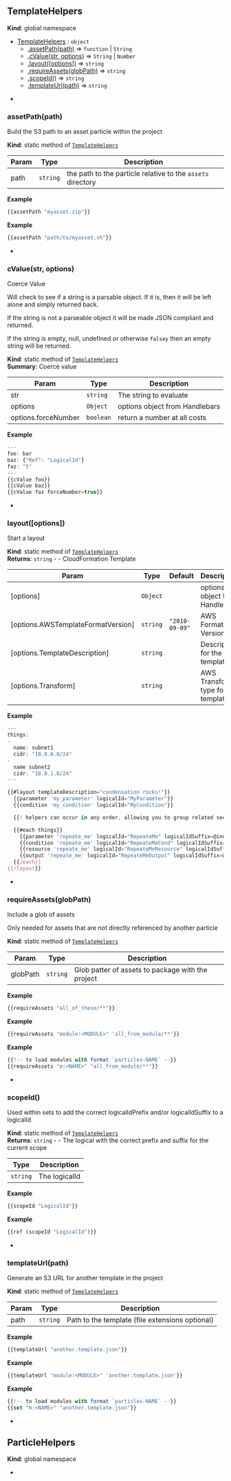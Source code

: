 <a name="TemplateHelpers"></a>

## TemplateHelpers
**Kind**: global namespace  

* [TemplateHelpers](#TemplateHelpers) : <code>object</code>
    * [.assetPath(path)](#TemplateHelpers.assetPath) ⇒ <code>function</code> &#124; <code>String</code>
    * [.cValue(str, options)](#TemplateHelpers.cValue) ⇒ <code>String</code> &#124; <code>Number</code>
    * [.layout([options])](#TemplateHelpers.layout) ⇒ <code>string</code>
    * [.requireAssets(globPath)](#TemplateHelpers.requireAssets) ⇒ <code>string</code>
    * [.scopeId()](#TemplateHelpers.scopeId) ⇒ <code>string</code>
    * [.templateUrl(path)](#TemplateHelpers.templateUrl) ⇒ <code>string</code>


-

<a name="TemplateHelpers.assetPath"></a>

### assetPath(path)
Build the S3 path to an asset particle within the project

**Kind**: static method of <code>[TemplateHelpers](#TemplateHelpers)</code>  

| Param | Type | Description |
| --- | --- | --- |
| path | <code>string</code> | the path to the particle relative to the `assets` directory |

**Example**  
```js
{{assetPath "myasset.zip"}}
```
**Example**  
```js
{{assetPath "path/to/myasset.sh"}}
```

-

<a name="TemplateHelpers.cValue"></a>

### cValue(str, options)
Coerce Value

Will check to see if a string is a parsable object. If it is,
then it will be left alone and simply returned back.

If the string is not a parseable object it will be made JSON compliant and returned.

If the string is empty, null, undefined or otherwise `falsey` then an empty string will be returned.

**Kind**: static method of <code>[TemplateHelpers](#TemplateHelpers)</code>  
**Summary**: Coerce value  

| Param | Type | Description |
| --- | --- | --- |
| str | <code>string</code> | The string to evaluate |
| options | <code>Object</code> | options object from Handlebars |
| options.forceNumber | <code>boolean</code> | return a number at all costs |

**Example**  
```js
---
foo: bar
baz: {"Ref": "LogicalId"}
faz: "5"
---
{{cValue foo}}
{{cValue baz}}
{{cValue faz forceNumber=true}}
```

-

<a name="TemplateHelpers.layout"></a>

### layout([options])
Start a layout

**Kind**: static method of <code>[TemplateHelpers](#TemplateHelpers)</code>  
**Returns**: <code>string</code> - - CloudFormation Template  

| Param | Type | Default | Description |
| --- | --- | --- | --- |
| [options] | <code>Object</code> |  | options object from Handlebars |
| [options.AWSTemplateFormatVersion] | <code>string</code> | <code>&quot;2010-09-09&quot;</code> | AWS Format Version |
| [options.TemplateDescription] | <code>string</code> |  | Description for the template |
| [options.Transform] | <code>string</code> |  | AWS Transform type for the template |

**Example**  
```js
---
things:
-
  name: subnet1
  cidr: "10.0.0.0/24"
-
  name subnet2
  cidr: "10.0.1.0/24"
---

{{#layout templateDescription="condensation rocks!"}}
  {{parameter 'my_parameter' logicalId="MyParameter"}}
  {{condition 'my_condition' logicalId="MyCondition"}}

  {{! helpers can occur in any order, allowing you to group related section parts together }}

  {{#each things}}
    {{parameter 'repeate_me' logicalId="RepeateMe" logicalIdSuffix=@index}}
    {{condition 'repeate_me' logicalId="RepeateMeCond" logicalIdSuffix=@index}}
    {{resource 'repeate_me' logicalId="RepeateMeResource" logicalIdSuffix=@index}}
    {{output 'repeate_me' logicalId="RepeateMeOutput" logicalIdSuffix=@index}}
  {{/each}}
{{/layout}} 
```

-

<a name="TemplateHelpers.requireAssets"></a>

### requireAssets(globPath)
Include a glob of assets

Only needed for assets that are not directly referenced by another particle

**Kind**: static method of <code>[TemplateHelpers](#TemplateHelpers)</code>  

| Param | Type | Description |
| --- | --- | --- |
| globPath | <code>string</code> | Glob patter of assets to package with the project |

**Example**  
```js
{{requireAssets "all_of_these/**"}}
```
**Example**  
```js
{{requireAssets "module:<MODULE>" 'all_from_module/**'}}
```
**Example**  
```js
{{!-- to load modules with format `particles-NAME` --}}
{{requireAssets "m:<NAME>" "all_from_module/**"}}
```

-

<a name="TemplateHelpers.scopeId"></a>

### scopeId()
Used within sets to add the correct logicalIdPrefix and/or logicalIdSuffix to a logicalId

**Kind**: static method of <code>[TemplateHelpers](#TemplateHelpers)</code>  
**Returns**: <code>string</code> - - The logical with the correct prefix and suffix for the current scope  

| Type | Description |
| --- | --- |
| <code>string</code> | The logicalId |

**Example**  
```js
{{scopeId "LogicalId"}}
```
**Example**  
```js
{{ref (scopeId "LogicalId")}}
```

-

<a name="TemplateHelpers.templateUrl"></a>

### templateUrl(path)
Generate an S3 URL for another template in the project

**Kind**: static method of <code>[TemplateHelpers](#TemplateHelpers)</code>  

| Param | Type | Description |
| --- | --- | --- |
| path | <code>string</code> | Path to the template (file extensions optional) |

**Example**  
```js
{{templateUrl "another.template.json"}}
```
**Example**  
```js
{{templateUrl "module:<MODULE>" 'another.template.json'}}
```
**Example**  
```js
{{!-- to load modules with format `particles-NAME` --}}
{{set "m:<NAME>" "another.template.json"}}
```

-

<a name="ParticleHelpers"></a>

## ParticleHelpers
**Kind**: global namespace  

-

